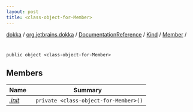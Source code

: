 ```yaml
---
layout: post
title: <class-object-for-Member>
---
```

[dokka](../../../../../index.md) / [org.jetbrains.dokka](../../../../index.md) / [DocumentationReference](../../../index.md) / [Kind](../../index.md) / [Member](../index.md) / [<class-object-for-Member>](index.md)

# <class-object-for-Member>

```
public object <class-object-for-Member>
```
## Members
| Name | Summary |
|------|---------|
|[*.init*](_init_.md)|&nbsp;&nbsp;`private <class-object-for-Member>()`<br>|
